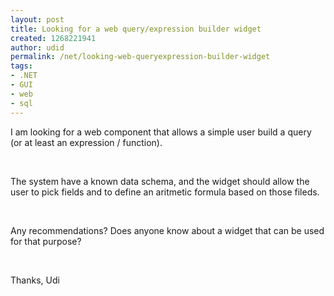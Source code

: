 ```yaml
---
layout: post
title: Looking for a web query/expression builder widget
created: 1268221941
author: udid
permalink: /net/looking-web-queryexpression-builder-widget
tags:
- .NET
- GUI
- web
- sql
---
```

<p>I am looking for a web component that allows a simple user build a query (or at least an expression / function).</p>
<p>&nbsp;</p>
<p>The system have a known data schema, and the widget should allow the user to pick fields and to define an aritmetic formula based on those fileds.</p>
<p>&nbsp;</p>
<p>Any recommendations? Does anyone know about a widget that can be used for that purpose?</p>
<p>&nbsp;</p>
<p>Thanks, Udi</p>
